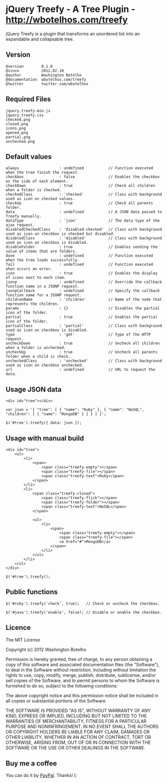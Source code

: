 # jQuery Treefy - A Tree Plugin - http://wbotelhos.com/treefy

jQuery Treefy is a plugin that transforms an unordered list into an expandable and collapsable tree.

## Version

	@version        0.1.0
	@since          2012.02.10
	@author         Washington Botelho
	@documentation  wbotelhos.com/treefy
	@twitter        twitter.com/wbotelhos

## Required Files

	jquery.treefy.min.js
	jquery.treefy.css
	checked.png
	closed.png
	icons.png
	opened.png
	partial.png
	unchecked.png

## Default values

	always                  : undefined           // Function executed when the tree finish the request.
	checkbox                : false               // Enables the checkbox on the side of each element.
	checkDown               : true                // Check all children when a folder is checked.
	checkedClass            : 'checked'           // Class with background used as icon on checked values.
	checkUp                 : true                // Check all parents folder.
	data                    : undefined           // A JSON data passed to Treefy manually.
	dataType                : 'json'              // The data type of the ajax request.
	disabledCheckedClass    : 'disabled-checked'  // Class with background used as icon on checkbox is checked but disabled.
	disabledClass           : 'disabled'          // Class with background used as icon on checkbox is disabled.
	disableFolder           : true                // Enables sending the value of items that are folders.
	done                    : undefined           // Function executed when the tree loads successfully.
	fail                    : undefined           // Function executed when occurs an error.
	icon                    : true                // Enables the display of icons next to each item.
	jsonp                   : undefined           // Override the callback function name in a JSONP request.
	jsonpCallback           : undefined           // Specify the callback function name for a JSONP request.	
	childrenName            : 'children'          // Name of the node that represents the children.
	params                  : {}                  // Disables the partial icon of the folder.
	partial                 : true                // Enables the partial icon of the folder.
	partialClass            : 'partial'           // Class with background used as icon on checkbox is disabled.
	type                    : 'get'               // Type of the HTTP request.
	uncheckDown             : true                // Uncheck all children when a folder is unchecked.
	uncheckUp               : true                // Uncheck all parents folder when a child is check.
	uncheckedClass          : 'unchecked'         // Class with background used as icon on checkbox unchecked.
	url                    	: undefined           // URL to request the data.

## Usage JSON data

	<div id="tree"></div>

	var json = '{ "tree": [ { "name": "Ruby" }, { "name": "NoSQL", "children": [ { "name": "MongoDB" } ] } ] }';

	$('#tree').treefy({ data: json });

## Usage with manual build

	<div id="tree">
		<ul>
			<li>
				<span>
					<span class="treefy-empty"></span>
					<span class="treefy-file"></span>
					<span class="treefy-text">Ruby</span>
				</span>
			</li>
			<li>
				<span class="treefy-closed">
					<span class="treefy-flick"></span>
					<span class="treefy-folder"></span>
					<span class="treefy-text">NoSQL</span>
				</span>

				<ul>
					<li>
						<span>
							<span class="treefy-empty"></span>
							<span class="treefy-file"></span>
							<a href="#">MongoDB</a>
						</span>
					</li>
				</ul>
			</li>
		</ul>
	</div>

	$('#tree').treefy();

## Public functions

	$('#ruby').treefy('check', true);	// Check or uncheck the checkbox.

	$('#java').treefy('enable', false);	// Disable or enable the checkbox.

## Licence

The MIT License

Copyright (c) 2012 Washington Botelho

Permission is hereby granted, free of charge, to any person obtaining a copy of this software and associated documentation files (the "Software"), to deal in the Software without restriction, including without limitation the rights to use, copy, modify, merge, publish, distribute, sublicense, and/or sell copies of the Software, and to permit persons to whom the Software is furnished to do so, subject to the following conditions:

The above copyright notice and this permission notice shall be included in all copies or substantial portions of the Software.

THE SOFTWARE IS PROVIDED "AS IS", WITHOUT WARRANTY OF ANY KIND, EXPRESS OR IMPLIED, INCLUDING BUT NOT LIMITED TO THE WARRANTIES OF MERCHANTABILITY, FITNESS FOR A PARTICULAR PURPOSE AND NONINFRINGEMENT. IN NO EVENT SHALL THE AUTHORS OR COPYRIGHT HOLDERS BE LIABLE FOR ANY CLAIM, DAMAGES OR OTHER LIABILITY, WHETHER IN AN ACTION OF CONTRACT, TORT OR OTHERWISE, ARISING FROM, OUT OF OR IN CONNECTION WITH THE SOFTWARE OR THE USE OR OTHER DEALINGS IN THE SOFTWARE.

## Buy me a coffee

You can do it by [PayPal](https://www.paypal.com/cgi-bin/webscr?cmd=_donations&business=X8HEP2878NDEG&item_name=jQuery%20Treefy). Thanks! (:

